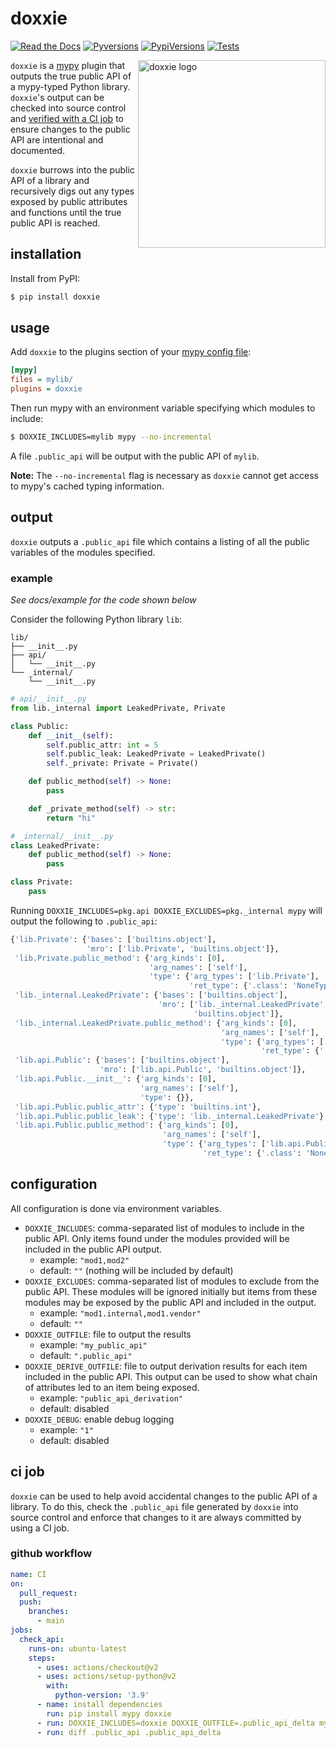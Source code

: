 # doxxie

[![Read the Docs](https://img.shields.io/readthedocs/doxxie?style=for-the-badge)](https://doxxie.readthedocs.io/)
[![Pyversions](https://img.shields.io/pypi/pyversions/doxxie.svg?style=for-the-badge)](https://pypi.org/project/doxxie/)
[![PypiVersions](https://img.shields.io/pypi/v/doxxie.svg?style=for-the-badge)](https://pypi.org/project/doxxie/)
[![Tests](https://img.shields.io/github/workflow/status/Kyle-Verhoog/doxxie/CI?label=Tests&style=for-the-badge)](https://github.com/Kyle-Verhoog/doxxie/actions?query=workflow%3ACI)

<img align="right" src="https://www.dropbox.com/s/5tjxiwtg927c5qf/Photo%202021-04-04%2C%2012%2053%2022.jpg?raw=1" alt="doxxie logo" width="300px"/>

`doxxie` is a [mypy](http://mypy-lang.org/) plugin that outputs the true public
API of a mypy-typed Python library. `doxxie`'s output can be checked into
source control and [verified with a CI job](#ci-job) to ensure changes to the public API
are intentional and documented.


`doxxie` burrows into the public API of a library and recursively digs out any
types exposed by public attributes and functions until the true public API is
reached.


## installation

Install from PyPI:

```sh
$ pip install doxxie
```


## usage

Add `doxxie` to the plugins section of your [mypy config
file](https://mypy.readthedocs.io/en/stable/config_file.html):

```ini
[mypy]
files = mylib/
plugins = doxxie
```

Then run mypy with an environment variable specifying which modules to
include:

```bash
$ DOXXIE_INCLUDES=mylib mypy --no-incremental
```

A file `.public_api` will be output with the public API of `mylib`.

**Note:** The `--no-incremental` flag is necessary as `doxxie` cannot get
access to mypy's cached typing information.

## output

`doxxie` outputs a `.public_api` file which contains a listing of all the
public variables of the modules specified.

### example

*See docs/example for the code shown below*

Consider the following Python library `lib`:

```
lib/
├── __init__.py
├── api/
│   └── __init__.py
└── _internal/
    └── __init__.py
```

```python
# api/__init__.py
from lib._internal import LeakedPrivate, Private

class Public:
    def __init__(self):
        self.public_attr: int = 5
        self.public_leak: LeakedPrivate = LeakedPrivate()
        self._private: Private = Private()

    def public_method(self) -> None:
        pass

    def _private_method(self) -> str:
        return "hi"
```


```python
# _internal/__init__.py
class LeakedPrivate:
    def public_method(self) -> None:
        pass

class Private:
    pass
```

Running `DOXXIE_INCLUDES=pkg.api DOXXIE_EXCLUDES=pkg._internal mypy` will
output the following to `.public_api`:

```python
{'lib.Private': {'bases': ['builtins.object'],
                 'mro': ['lib.Private', 'builtins.object']},
 'lib.Private.public_method': {'arg_kinds': [0],
                               'arg_names': ['self'],
                               'type': {'arg_types': ['lib.Private'],
                                        'ret_type': {'.class': 'NoneType'}}},
 'lib._internal.LeakedPrivate': {'bases': ['builtins.object'],
                                 'mro': ['lib._internal.LeakedPrivate',
                                         'builtins.object']},
 'lib._internal.LeakedPrivate.public_method': {'arg_kinds': [0],
                                               'arg_names': ['self'],
                                               'type': {'arg_types': ['lib._internal.LeakedPrivate'],
                                                        'ret_type': {'.class': 'NoneType'}}},
 'lib.api.Public': {'bases': ['builtins.object'],
                    'mro': ['lib.api.Public', 'builtins.object']},
 'lib.api.Public.__init__': {'arg_kinds': [0],
                             'arg_names': ['self'],
                             'type': {}},
 'lib.api.Public.public_attr': {'type': 'builtins.int'},
 'lib.api.Public.public_leak': {'type': 'lib._internal.LeakedPrivate'},
 'lib.api.Public.public_method': {'arg_kinds': [0],
                                  'arg_names': ['self'],
                                  'type': {'arg_types': ['lib.api.Public'],
                                           'ret_type': {'.class': 'NoneType'}}}}
```


## configuration

All configuration is done via environment variables.

- `DOXXIE_INCLUDES`: comma-separated list of modules to include in the public
  API. Only items found under the modules provided will be included in the
  public API output.
  - example: `"mod1,mod2"`
  - default: `""` (nothing will be included by default)
- `DOXXIE_EXCLUDES`: comma-separated list of modules to exclude from the public
  API. These modules will be ignored initially but items from these modules may
  be exposed by the public API and included in the output.
  - example: `"mod1.internal,mod1.vendor"`
  - default: `""`
- `DOXXIE_OUTFILE`: file to output the results
  - example: `"my_public_api"`
  - default: `".public_api"`
- `DOXXIE_DERIVE_OUTFILE`: file to output derivation results for each item
  included in the public API. This output can be used to show what chain of
  attributes led to an item being exposed.
  - example: `"public_api_derivation"`
  - default: disabled
- `DOXXIE_DEBUG`: enable debug logging
  - example: `"1"`
  - default: disabled


## ci job

`doxxie` can be used to help avoid accidental changes to the public API of a
library. To do this, check the `.public_api` file generated by `doxxie` into
source control and enforce that changes to it are always committed by using a
CI job.

### github workflow

```yaml
name: CI
on:
  pull_request:
  push:
    branches:
      - main
jobs:
  check_api:
    runs-on: ubuntu-latest
    steps:
      - uses: actions/checkout@v2
      - uses: actions/setup-python@v2
        with:
          python-version: '3.9'
      - name: install dependencies
        run: pip install mypy doxxie
      - run: DOXXIE_INCLUDES=doxxie DOXXIE_OUTFILE=.public_api_delta mypy --no-incremental
      - run: diff .public_api .public_api_delta
```

